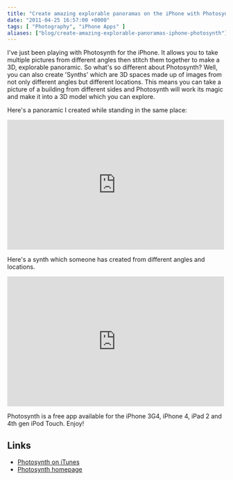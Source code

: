 ```yaml
---
title: "Create amazing explorable panoramas on the iPhone with Photosynth"
date: "2011-04-25 16:57:00 +0000"
tags: [ "Photography", "iPhone Apps" ]
aliases: ["blog/create-amazing-explorable-panoramas-iphone-photosynth"]
---
```

I've just been playing with Photosynth for the iPhone. It allows you to take multiple pictures from different angles then stitch them together to make a 3D, explorable panoramic. So what's so different about Photosynth? Well, you can also create 'Synths' which are 3D spaces made up of images from not only different angles but different locations. This means you can take a picture of a building from different sides and Photosynth will work its magic and make it into a 3D model which you can explore.

<!--more-->

Here's a panoramic I created while standing in the same place:
	
<iframe frameborder="0" height="300" src="http://photosynth.net/embed.aspx?cid=9a5a0135-0f9d-4d50-a019-4c9fc6d362d7&delayLoad=true&slideShowPlaying=false" width="500"></iframe>

Here's a synth which someone has created from different angles and locations.
<iframe frameborder="0" height="300" src="http://photosynth.net/embed.aspx?cid=50cf7db9-d497-457d-8206-9ff88f2c2800&delayLoad=true&slideShowPlaying=false" width="500"></iframe>

Photosynth is a free app available for the iPhone 3G4, iPhone 4, iPad 2 and 4th gen iPod Touch. Enjoy!

## Links

* [Photosynth on iTunes](http://itunes.apple.com/us/app/photosynth/id430065256?mt=8#)
* [Photosynth homepage](http://photosynth.net/)